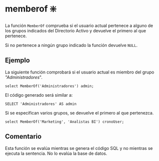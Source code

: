 ﻿---
SidebarGroup: "Funciones de sistema"
Autogenerated: true
---

# memberof ❇️

La función `MemberOf` comprueba si el usuario actual pertenece a alguno de los grupos indicados del Directorio Activo y devuelve el primero al que pertenece.

Si no pertenece a ningún grupo indicado la función devuelve `NULL`.

## Ejemplo

La siguiente función comprobará si el usuario actual es miembro del grupo *"Administradores*".

```
select MemberOf('Administradores') admin;
```

El código generado será similar a:

```
SELECT 'Administradores' AS admin
```


Si se especifican varios grupos, se devuelve el primero al que pertenezca.

```
select MemberOf('Marketing', 'Analistas BI') cronoUser;
```

## Comentario

Esta función se evalúa mientras se genera el código SQL y no mientras se ejecuta la sentencia. No lo evalúa la base de datos.



